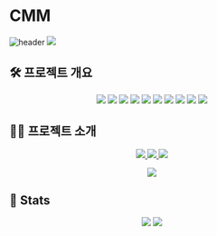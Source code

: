 # CMM

![header](https://capsule-render.vercel.app/api?type=rounded&color=4b4f72&height=120&text=BlanckSync&animation=fadeIn&fontColor=ffffff&fontSize=50)
<img src="https://capsule-render.vercel.app/api?type=waving&color=BDBDC8&height=150&section=header" />

## 🛠️ 프로젝트 개요

<p align="center">
  <img src="https://img.shields.io/badge/Flutter-02569B?style=flat&logo=React&logoColor=white"/>
  <img src="https://img.shields.io/badge/Node.js-339933?style=flat&logo=Node.js&logoColor=white"/>
  <img src="https://img.shields.io/badge/MySQL-4479A1?style=flat&logo=MySQL&logoColor=white"/>
  <img src="https://img.shields.io/badge/Firebase-FFCA28?style=flat&logo=Firebase&logoColor=black"/>
  <img src="https://img.shields.io/badge/Amazon AWS-232F3E?style=flat&logo=Amazon%20AWS&logoColor=white"/>
  <img src="https://img.shields.io/badge/Notion-000000?style=flat&logo=Notion&logoColor=white"/>
  <img src="https://img.shields.io/badge/GitHub-181717?style=flat&logo=GitHub&logoColor=white"/>
  <img src="https://img.shields.io/badge/Discord-5865F2?style=flat&logo=Discord&logoColor=white"/>
  <img src="https://img.shields.io/badge/Figma-F24E1E?style=flat&logo=Figma&logoColor=white"/>
  <img src="https://img.shields.io/badge/Figma-F24E1E?style=flat&logo=Canva&logoColor=white"/>
</p>

## 🧑‍💻 프로젝트 소개

<p align="center">
  <a href="https://velog.io/@DMU-CMM-Final/posts">
    <img src="https://img.shields.io/badge/Velog-20C997?style=flat&logo=Velog&logoColor=white">
  </a>
  <a href="https://www.notion.so/5fee823352764bccb8958bcd1d64baff?pvs=4">
    <img src="https://img.shields.io/badge/Notion-000000?style=flat&logo=Notion&logoColor=white">
  </a>
  <a href="mailto:y01049418169@gmail.com">
    <img src="https://img.shields.io/badge/Gmail-EA4335?style=flat&logo=Gmail&logoColor=white">
  </a>
</p>

<p align="center">
  <a href="https://hits.seeyoufarm.com">
    <img src="https://hits.seeyoufarm.com/api/count/incr/badge.svg?url=https%3A%2F%2Fgithub.com%2FDMU-CMM-Final%2F&count_bg=%23000000&title_bg=%23000000&icon=github.svg&icon_color=%23FFFFFF&title=GitHub&edge_flat=false"/>
  </a>
</p>

## 🏅 Stats

<p align="center">
  <img src="https://github-readme-stats.vercel.app/api?username=DMU-CMM-Final&bg_color=180,4b4a73,00000000&title_color=000000&text_color=000000"/>
  <img src="https://github-readme-stats.vercel.app/api/top-langs/?username=DMU-CMM-Final&layout=compact&bg_color=180,4b4a73,00000000&title_color=000000&text_color=000000"/>
</p>

